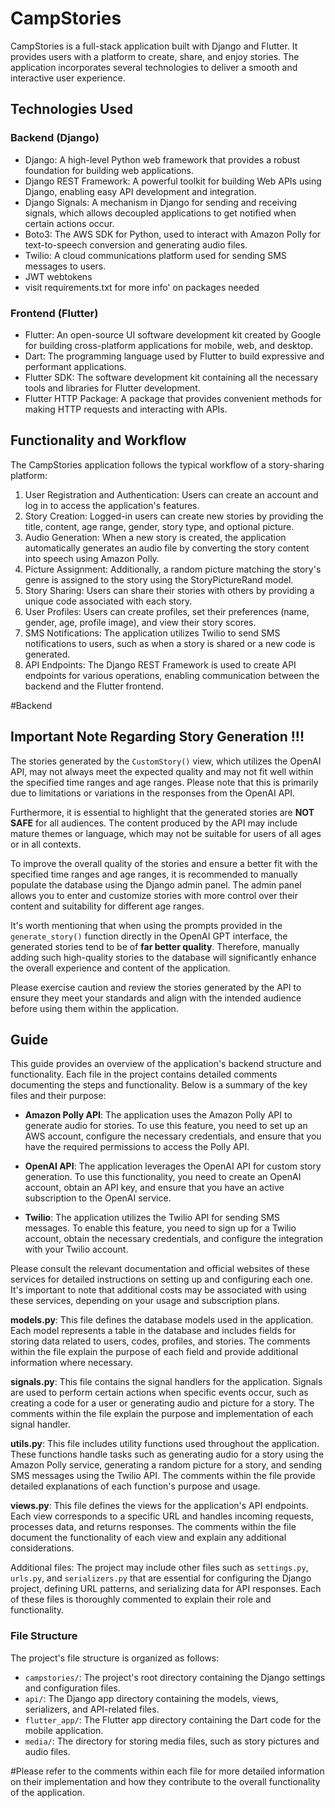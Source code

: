 # CampStories

CampStories is a full-stack application built with Django and Flutter. It provides users with a platform to create, share, and enjoy stories. The application incorporates several technologies to deliver a smooth and interactive user experience.

## Technologies Used


### Backend (Django)

- Django: A high-level Python web framework that provides a robust foundation for building web applications.
- Django REST Framework: A powerful toolkit for building Web APIs using Django, enabling easy API development and integration.
- Django Signals: A mechanism in Django for sending and receiving signals, which allows decoupled applications to get notified when certain actions occur.
- Boto3: The AWS SDK for Python, used to interact with Amazon Polly for text-to-speech conversion and generating audio files.
- Twilio: A cloud communications platform used for sending SMS messages to users.
- JWT webtokens
- visit requirements.txt for more info' on packages needed
### Frontend (Flutter)

- Flutter: An open-source UI software development kit created by Google for building cross-platform applications for mobile, web, and desktop.
- Dart: The programming language used by Flutter to build expressive and performant applications.
- Flutter SDK: The software development kit containing all the necessary tools and libraries for Flutter development.
- Flutter HTTP Package: A package that provides convenient methods for making HTTP requests and interacting with APIs.

## Functionality and Workflow

The CampStories application follows the typical workflow of a story-sharing platform:

1. User Registration and Authentication: Users can create an account and log in to access the application's features.
2. Story Creation: Logged-in users can create new stories by providing the title, content, age range, gender, story type, and optional picture.
3. Audio Generation: When a new story is created, the application automatically generates an audio file by converting the story content into speech using Amazon Polly.
4. Picture Assignment: Additionally, a random picture matching the story's genre is assigned to the story using the StoryPictureRand model.
5. Story Sharing: Users can share their stories with others by providing a unique code associated with each story.
6. User Profiles: Users can create profiles, set their preferences (name, gender, age, profile image), and view their story scores.
7. SMS Notifications: The application utilizes Twilio to send SMS notifications to users, such as when a story is shared or a new code is generated.
8. API Endpoints: The Django REST Framework is used to create API endpoints for various operations, enabling communication between the backend and the Flutter frontend.

#Backend

## Important Note Regarding Story Generation !!!

The stories generated by the `CustomStory()` view, which utilizes the OpenAI API, may not always meet the expected quality and may not fit well within the specified time ranges and age ranges. Please note that this is primarily due to limitations or variations in the responses from the OpenAI API.

Furthermore, it is essential to highlight that the generated stories are **NOT SAFE** for all audiences. The content produced by the API may include mature themes or language, which may not be suitable for users of all ages or in all contexts.

To improve the overall quality of the stories and ensure a better fit with the specified time ranges and age ranges, it is recommended to manually populate the database using the Django admin panel. The admin panel allows you to enter and customize stories with more control over their content and suitability for different age ranges.

It's worth mentioning that when using the prompts provided in the `generate_story()` function directly in the OpenAI GPT interface, the generated stories tend to be of **far better quality**. Therefore, manually adding such high-quality stories to the database will significantly enhance the overall experience and content of the application.

Please exercise caution and review the stories generated by the API to ensure they meet your standards and align with the intended audience before using them within the application.

## Guide


This guide provides an overview of the application's backend structure and functionality. Each file in the project contains detailed comments documenting the steps and functionality. Below is a summary of the key files and their purpose:

- **Amazon Polly API**: The application uses the Amazon Polly API to generate audio for stories. To use this feature, you need to set up an AWS account, configure the necessary credentials, and ensure that you have the required permissions to access the Polly API.

- **OpenAI API**: The application leverages the OpenAI API for custom story generation. To use this functionality, you need to create an OpenAI account, obtain an API key, and ensure that you have an active subscription to the OpenAI service.

- **Twilio**: The application utilizes the Twilio API for sending SMS messages. To enable this feature, you need to sign up for a Twilio account, obtain the necessary credentials, and configure the integration with your Twilio account.

Please consult the relevant documentation and official websites of these services for detailed instructions on setting up and configuring each one. It's important to note that additional costs may be associated with using these services, depending on your usage and subscription plans.

**models.py**: This file defines the database models used in the application. Each model represents a table in the database and includes fields for storing data related to users, codes, profiles, and stories. The comments within the file explain the purpose of each field and provide additional information where necessary.

**signals.py**: This file contains the signal handlers for the application. Signals are used to perform certain actions when specific events occur, such as creating a code for a user or generating audio and picture for a story. The comments within the file explain the purpose and implementation of each signal handler.

**utils.py**: This file includes utility functions used throughout the application. These functions handle tasks such as generating audio for a story using the Amazon Polly service, generating a random picture for a story, and sending SMS messages using the Twilio API. The comments within the file provide detailed explanations of each function's purpose and usage.

**views.py**: This file defines the views for the application's API endpoints. Each view corresponds to a specific URL and handles incoming requests, processes data, and returns responses. The comments within the file document the functionality of each view and explain any additional considerations.

Additional files: The project may include other files such as `settings.py`, `urls.py`, and `serializers.py` that are essential for configuring the Django project, defining URL patterns, and serializing data for API responses. Each of these files is thoroughly commented to explain their role and functionality.


### File Structure

The project's file structure is organized as follows:

- `campstories/`: The project's root directory containing the Django settings and configuration files.
- `api/`: The Django app directory containing the models, views, serializers, and API-related files.
- `flutter_app/`: The Flutter app directory containing the Dart code for the mobile application.
- `media/`: The directory for storing media files, such as story pictures and audio files.

#Please refer to the comments within each file for more detailed information on their implementation and how they contribute to the overall functionality of the application.



